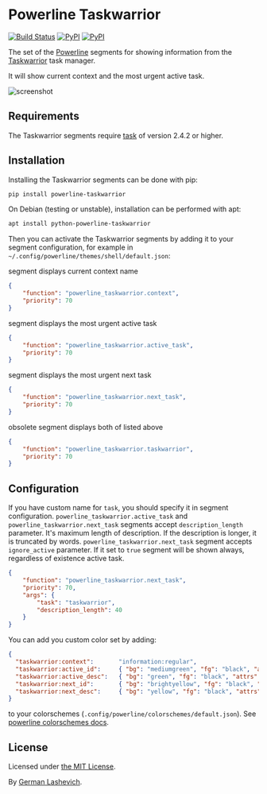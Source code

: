 Powerline Taskwarrior
===================

[![Build Status](https://travis-ci.org/Zebradil/powerline-taskwarrior.svg?branch=master)](https://travis-ci.org/Zebradil/powerline-taskwarrior)
[![PyPI](https://img.shields.io/pypi/v/powerline-taskwarrior.svg)](https://pypi.python.org/pypi/powerline-taskwarrior)
[![PyPI](https://img.shields.io/pypi/l/powerline-taskwarrior.svg)](https://opensource.org/licenses/MIT)

The set of the [Powerline][1] segments for showing information from the [Taskwarrior][2] task manager.

It will show current context and the most urgent active task.

![screenshot][4]

Requirements
------------

The Taskwarrior segments require [task][2] of version 2.4.2 or higher.

Installation
------------

Installing the Taskwarrior segments can be done with pip:

```txt
pip install powerline-taskwarrior
```

On Debian (testing or unstable), installation can be performed with apt:

```txt
apt install python-powerline-taskwarrior
```

Then you can activate the Taskwarrior segments by adding it to your segment configuration,
for example in `~/.config/powerline/themes/shell/default.json`:

segment displays current context name

```json
{
    "function": "powerline_taskwarrior.context",
    "priority": 70
}
```

segment displays the most urgent active task

```json
{
    "function": "powerline_taskwarrior.active_task",
    "priority": 70
}
```

segment displays the most urgent next task

```json
{
    "function": "powerline_taskwarrior.next_task",
    "priority": 70
}
```

obsolete segment displays both of listed above

```json
{
    "function": "powerline_taskwarrior.taskwarrior",
    "priority": 70
}
```

Configuration
-------------

If you have custom name for `task`, you should specify it in segment configuration.
`powerline_taskwarrior.active_task` and `powerline_taskwarrior.next_task` segments accept `description_length` parameter.
It's maximum length of description. If the description is longer, it is truncated by words.
`powerline_taskwarrior.next_task` segment accepts `ignore_active` parameter. If it set to `true` segment will be shown
always, regardless of existence active task.

```json
{
    "function": "powerline_taskwarrior.next_task",
    "priority": 70,
    "args": {
        "task": "taskwarrior",
        "description_length": 40
    }
}
```

You can add you custom color set by adding:

```json
{
  "taskwarrior:context":       "information:regular",
  "taskwarrior:active_id":     { "bg": "mediumgreen", "fg": "black", "attrs": [] },
  "taskwarrior:active_desc":   { "bg": "green", "fg": "black", "attrs": [] },
  "taskwarrior:next_id":       { "bg": "brightyellow", "fg": "black", "attrs": [] },
  "taskwarrior:next_desc":     { "bg": "yellow", "fg": "black", "attrs": [] }
}

```

to your colorschemes (`.config/powerline/colorschemes/default.json`).
See [powerline colorschemes docs][6].

License
-------

Licensed under [the MIT License][5].

By [German Lashevich][3].

[1]: https://powerline.readthedocs.org/en/master/
[2]: http://taskwarrior.org/
[3]: https://github.com/zebradil
[4]: https://github.com/zebradil/powerline-taskwarrior/blob/master/screenshot.png
[5]: https://github.com/zebradil/powerline-taskwarrior/blob/master/LICENSE
[6]: http://powerline.readthedocs.io/en/master/configuration/reference.html#colorschemes
